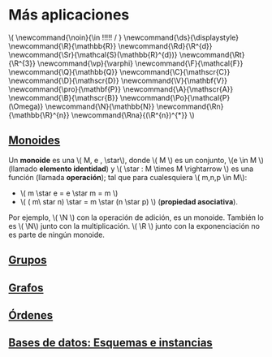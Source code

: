 # Más aplicaciones

<script type="text/javascript" async src="https://cdnjs.cloudflare.com/ajax/libs/mathjax/2.7.1/MathJax.js?config=TeX-MML-AM_CHTML"> </script>

\\(
  \newcommand{\noin}{\in \!\!\!\!\! / }
  \newcommand{\ds}{\displaystyle}
  \newcommand{\R}{\mathbb{R}}
  \newcommand{\Rd}{\R^{d}}
  \newcommand{\Sr}{\mathcal{S}(\mathbb{R}^{d})}
  \newcommand{\Rt}{\R^{3}}
  \newcommand{\vp}{\varphi}
  \newcommand{\F}{\mathcal{F}}
  \newcommand{\Q}{\mathbb{Q}}
  \newcommand{\C}{\mathscr{C}}
  \newcommand{\D}{\mathscr{D}}
  \newcommand{\V}{\mathbf{V}}
  \newcommand{\pro}{\mathbf{P}}
  \newcommand{\A}{\mathscr{A}}
  \newcommand{\B}{\mathscr{B}}
  \newcommand{\Po}{\mathcal{P}(\Omega)}
  \newcommand{\N}{\mathbb{N}}
  \newcommand{\Rn}{\mathbb{\R}^{n}}
  \newcommand{\Rna}{(\R^{n})^{*}}
\\)

## [Monoides](monoides.md)

Un **monoide** es una \\( M, e , \star\\), donde \\( M \\) es un conjunto, \\(e \in M \\) (llamado **elemento identidad**) y \\( \star : M \times M \rightarrow \\) es una función (llamada **operación**); tal que para cualesquiera \\( m,n,p \in M\\):
- \\( m \star e = e \star m = m \\)
- \\( ( m\ star n) \star = m \star (n \star p) \\) (**propiedad asociativa**).

Por ejemplo, \\( \N \\) con la operación de adición, es un monoide. También lo es \\( \N\\) junto con la multiplicación. \\( \R \\) junto con la exponenciación no es parte de ningún monoide.

## [Grupos](grupos.md)


## [Grafos](grafos.md)


## [Órdenes](ordenes.md)


## [Bases de datos: Esquemas e instancias](bases_de_datos.md)
